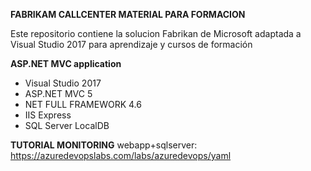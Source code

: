 **FABRIKAM CALLCENTER MATERIAL PARA FORMACION**

Este repositorio contiene la solucion Fabrikan de Microsoft adaptada a Visual Studio 2017 para aprendizaje y cursos de formación

**ASP.NET MVC application**

- Visual Studio 2017
- ASP.NET MVC 5
- NET FULL FRAMEWORK 4.6
- IIS Express
- SQL Server LocalDB


**TUTORIAL MONITORING**
webapp+sqlserver: https://azuredevopslabs.com/labs/azuredevops/yaml


